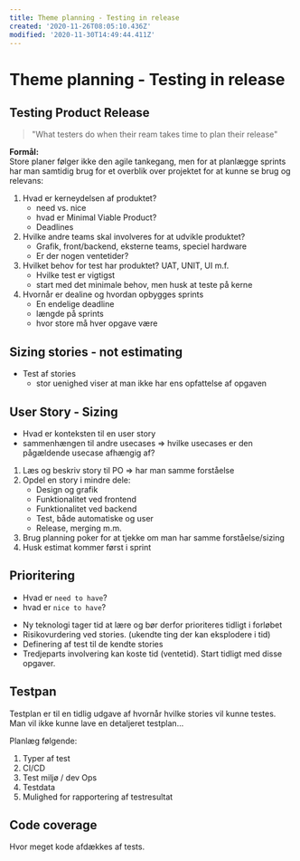 ```yaml
---
title: Theme planning - Testing in release
created: '2020-11-26T08:05:10.436Z'
modified: '2020-11-30T14:49:44.411Z'
---
```


# Theme planning - Testing in release
## Testing Product Release
> "What testers do when their ream takes time to plan their release"  

__Formål:__  
Store planer følger ikke den agile tankegang, men for at planlægge sprints har man samtidig brug for et overblik over projektet for at kunne se brug og relevans:

1. Hvad er kerneydelsen af produktet?
    - need vs. nice
    - hvad er Minimal Viable Product?
    - Deadlines
2. Hvilke andre teams skal involveres for at udvikle produktet?
    - Grafik, front/backend, eksterne teams, speciel hardware
    - Er der nogen ventetider?
3. Hvilket behov for test har produktet? UAT, UNIT, UI m.f.
    - Hvilke test er vigtigst
    - start med det minimale behov, men husk at teste på kerne
4. Hvornår er dealine og hvordan opbygges sprints
    - En endelige deadline
    - længde på sprints 
    - hvor store må hver opgave være

## Sizing stories - not estimating
- Test af stories
  * stor uenighed viser at man ikke har ens opfattelse af opgaven

## User Story - Sizing
  - Hvad er konteksten til en user story
  - sammenhængen til andre usecases => hvilke usecases er den pågældende usecase afhængig af?

1. Læs og beskriv story til PO => har man samme forståelse
2. Opdel en story i mindre dele:
    - Design og grafik
    - Funktionalitet ved frontend
    - Funktionalitet ved backend
    - Test, både automatiske og user
    - Release, merging m.m.
3. Brug planning poker for at tjekke om man har samme forståelse/sizing
4. Husk estimat kommer først i sprint

## Prioritering
- Hvad er `need to have`? 
- hvad er `nice to have`?


* Ny teknologi tager tid at lære og bør derfor prioriteres tidligt i forløbet
* Risikovurdering ved stories. (ukendte ting der kan eksplodere i tid)
* Definering af test til de kendte stories
* Tredjeparts involvering kan koste tid (ventetid). Start tidligt med disse opgaver.

## Testpan
Testplan er til en tidlig udgave af hvornår hvilke stories vil kunne testes.  
Man vil ikke kunne lave en detaljeret testplan...

Planlæg følgende:
1. Typer af test
2. CI/CD
3. Test miljø / dev Ops
4. Testdata
5. Mulighed for rapportering af testresultat

## Code coverage
Hvor meget kode afdækkes af tests.
